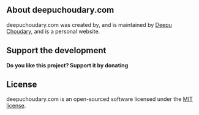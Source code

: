 ## About deepuchoudary.com

deepuchoudary.com was created by, and is maintained by [Deepu Choudary](https://github.com/sandeepchowdary7), and is a personal website.

## Support the development
**Do you like this project? Support it by donating**

<!-- - PayPal: [Donate](https://www.paypal.com/cgi-bin/webscr?cmd=_s-xclick&hosted_button_id=66BYDWAT92N6L)
- Patreon: [Donate](https://www.patreon.com/nunomaduro) -->

## License

deepuchoudary.com is an open-sourced software licensed under the [MIT license](LICENSE.md).
